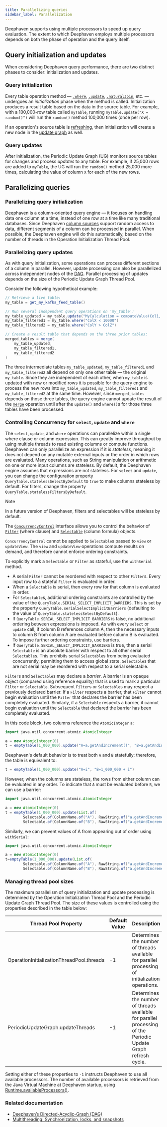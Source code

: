 ```yaml
---
title: Parallelizing queries
sidebar_label: Parallelization
---
```


Deephaven supports using multiple processors to speed up query evaluation. The extent to which Deephaven employs
multiple processors depends on both the phase of operation and the query itself.

## Query initialization and updates

When considering Deephaven query performance, there are two distinct phases to consider: initialization and updates.

### Query initialization

Every table operation method — [`.where`](../../reference/table-operations/filter/where.md),
[`.update`](../../reference/table-operations/select/update.md),
[`.naturalJoin`](../../reference/table-operations/join/natural-join.md), etc. — undergoes an _initialization_ phase
when the method is called. Initialization produces a result table based on the data in the source table. For example,
with a 100,000-row table called `myTable`, running `myTable.update("X = random()")` will run the `random()` method
100,000 times (once per row).

If an operation's source table is
[refreshing](https://deephaven.io/core/javadoc/io/deephaven/engine/table/impl/BaseTable.html#isRefreshing()),
then initialization will create a new node in the [update graph](../dag.md) as well.

### Query updates

After initialization, the Periodic Update Graph (UG) monitors source tables for changes and process _updates_ to any
table. For example, if 25,000 rows are added to `myTable`, the UG will run the `random()` method 25,000
more times, calculating the value of column `X` for each of the new rows.

## Parallelizing queries

### Parallelizing query initialization

Deephaven is a column-oriented query engine — it focuses on handling data one column at a time, instead of one row at
a time like many traditional databases. Since
Deephaven [column sources](/core/javadoc/io/deephaven/engine/table/ColumnSource.html) support random
access to data, different segments of a column can be processed in parallel. When possible, the Deephaven
engine will do this automatically, based on the number of threads in the Operation Initialization Thread Pool.

### Parallelizing query updates

As with query initialization, some operations can process different sections of a column in parallel. However, update
processing can also be parallelized across independent nodes of the [DAG](../dag.md). Parallel processing
of updates depends on the size of the Periodic Update Graph Thread Pool.

Consider the following hypothetical example:

```groovy skip-test
// Retrieve a live table:
my_table = get_my_kafka_feed_table()

// Run several independent query operations on 'my_table':
my_table_updated = my_table.update("MyCalculation = computeValue(Col1, Col2, ColRed, ColBlue)")
my_table_filtered1 = my_table.where("ColX < 10000")
my_table_filtered2 = my_table.where("ColY > ColZ")

// Create a result table that depends on the three prior tables:
merged_tables = merge(
    my_table_updated,
    my_table_filtered1,
    my_table_filtered2
)
```

The three intermediate tables `my_table_updated`, `my_table_filtered1` and `my_table_filtered2` all depend on only one
other table — the original `my_table`. Since they are independent of each other, when `my_table` is updated with new or
modified rows it is possible for the query engine to process the new rows into `my_table_updated`, `my_table_filtered1`
and `my_table_filtered2` at the same time. However, since `merged_tables` depends on those three tables, the query
engine cannot update the result of the [`merge`](../../reference/table-operations/merge/merge.md) operation until after
the `update()` and `where()`s for those three tables have been processed.

### Controlling Concurrency for `select`, `update` and `where`

The `select`, `update`, and `where` operations can parallelize within a single where clause or column expression. This can greatly improve throughput by using multiple threads to read existing columns or compute functions. Deephaven can only parallelize an expression if it is _stateless_, meaning it does not depend on any mutable external inputs or the order in which rows are evaluated. Many operations, such as String manipulation or arithmetic on one or more input columns are stateless. By default, the Deephaven engine assumes that expressions are not stateless. For `select` and `update`, you can change the configuration property `QueryTable.statelessSelectByDefault` to `true` to make columns stateless by default. For filters, change the property `QueryTable.statelessFiltersByDefault`.

> [!NOTE]
> In a future version of Deephaven, filters and selectables will be stateless by default.

The [`ConcurrencyControl`](https://docs.deephaven.io/core/javadoc/io/deephaven/api/ConcurrencyControl.html) interface allows you to control the behavior of [`Filter`](https://docs.deephaven.io/core/javadoc/io/deephaven/api/filter/Filter.html) (where clause) and [`Selectable`](https://docs.deephaven.io/core/javadoc/io/deephaven/api/Selectable.html) (column formula) objects.

`ConcurrencyControl` cannot be applied to `Selectable`s passed to `view` or `updateView`. The `view` and `updateView` operations compute results on demand, and therefore cannot enforce ordering constraints.

To explicitly mark a `Selectable` or `Filter` as stateful, use the `withSerial` method.

- A serial `Filter` cannot be reordered with respect to other `Filter`s. Every input row to a stateful `Filter` is evaluated in order.
- When a `Selectable` is serial, then every row for that column is evaluated in order.
- For `Selectable`s, additional ordering constraints are controlled by the value of the `QueryTable.SERIAL_SELECT_IMPLICIT_BARRIERS`. This is set by the property `QueryTable.serialSelectImplicitBarriers` (defaulting to the value of `QueryTable.statelessSelectByDefault`).
- If `QueryTable.SERIAL_SELECT_IMPLICIT_BARRIERS` is false, no additional ordering between expressions is imposed. As with every `select` or `update` call, if column B references column A, then the necessary inputs to column B from column A are evaluated before column B is evaluated. To impose further ordering constraints, use barriers.
- If `QueryTable.SERIAL_SELECT_IMPLICIT_BARRIERS` is true, then a serial `Selectable` is an absolute barrier with respect to all other serial `Selectable`s. This prohibits serial `Selectable`s from being evaluated concurrently, permitting them to access global state. `Selectable`s that are not serial may be reordered with respect to a serial selectable.

`Filter`s and `Selectable`s may declare a _barrier_. A barrier is an opaque object (compared using reference equality) that is used to mark a particular `Filter` or `Selectable`. Subsequent `Filter`s or `Selectable`s may respect a previously declared barrier. If a `Filter` respects a barrier, that `Filter` cannot begin evaluation until the `Filter` that declares the barrier has been completely evaluated. Similarly, if a `Selectable` respects a barrier, it cannot begin evaluation until the `Selectable` that declared the barrier has been completely evaluated.

In this code block, two columns reference the `AtomicInteger` `a`:

```groovy order=null
import java.util.concurrent.atomic.AtomicInteger

a = new AtomicInteger(0)
t = emptyTable(1_000_000).update("A=a.getAndIncrement()", "B=a.getAndIncrement()")
```

Deephaven's default behavior is to treat both `A` and `B` statefully; therefore, the table is equivalent to:

```groovy order=null
t = emptyTable(1_000_000).update("A=i", "B=1_000_000 + i")
```

However, when the columns are stateless, the rows from either column can be evaluated in any order. To indicate that `A` must be evaluated before `B`, we can use a barrier:

```groovy order=null
import java.util.concurrent.atomic.AtomicInteger

a = new AtomicInteger(0)
t = emptyTable(1_000_000).update(List.of(
        Selectable.of(ColumnName.of("A"), RawString.of("a.getAndIncrement()")).withDeclaredBarriers(a),
        Selectable.of(ColumnName.of("B"), RawString.of("a.getAndIncrement()")).withRespectedBarriers(a)))
```

Similarly, we can prevent values of A from appearing out of order using `withSerial`:

```groovy order=null
import java.util.concurrent.atomic.AtomicInteger

a = new AtomicInteger(0)
t=emptyTable(1_000_000).update(List.of(
        Selectable.of(ColumnName.of("A"), RawString.of("a.getAndIncrement()")).withSerial(),
        Selectable.of(ColumnName.of("B"), RawString.of("a.getAndIncrement()"))))
```

### Managing thread pool sizes

The maximum parallelism of query initialization and update processing is determined by the Operation Initialization
Thread Pool and the Periodic Update Graph Thread Pool. The size of these values is controlled using the properties
described in the table below:

| Thread Pool Property                      | Default Value | Description                                                                                                    |
| ----------------------------------------- | ------------- | -------------------------------------------------------------------------------------------------------------- |
| OperationInitializationThreadPool.threads | -1            | Determines the number of threads available for parallel processing of initialization operations.               |
| PeriodicUpdateGraph.updateThreads         | -1            | Determines the number of threads available for parallel processing of the Periodic Update Graph refresh cycle. |

Setting either of these properties to `-1` instructs Deephaven to use all available processors. The number of available
processors is retrieved from the Java Virtual Machine at Deephaven startup,
using [Runtime.availableProcessors()](https://docs.oracle.com/en/java/javase/11/docs/api/java.base/java/lang/Runtime.html#availableProcessors()).

### Related documentation

- [Deephaven’s Directed-Acyclic-Graph (DAG)](../dag.md)
- [Multithreading: Synchronization, locks, and snapshots](./engine-locking.md)
